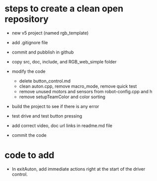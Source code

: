# steps to create a clean open repository
- new v5 project (named rgb_template)
- add .gitignore file
- commit and pubblish in github
- copy src, doc, include, and RGB_web_simple folder

- modify the code
    - delete button_control.md
    - clean auton.cpp, remove macro_mode, remove quick test
    - remove unused motors and sensors from robot-config.cpp and h
    - remove setupTeamColor and color sorting

- build the project to see if there is any error
- test drive and test button pressing
- add correct video, doc url links in readme.md file

- commit the code


# code to add 
- In exitAuton, add immediate actions right at the start of the driver control.

